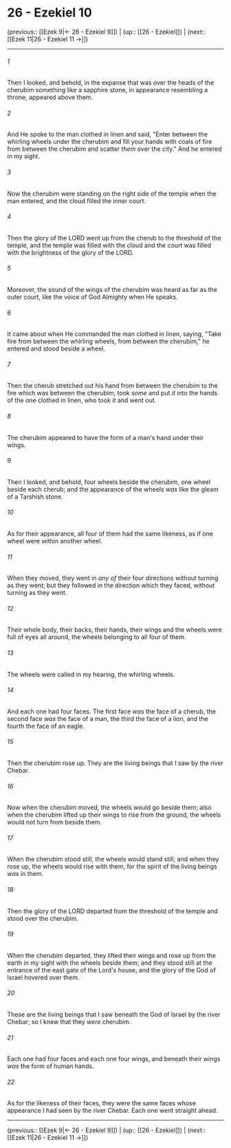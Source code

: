 # 26 - Ezekiel 10

(previous:: [[Ezek 9|← 26 - Ezekiel 9]]) | (up:: [[26 - Ezekiel]]) | (next:: [[Ezek 11|26 - Ezekiel 11 →]])

***


###### 1 
Then I looked, and behold, in the expanse that was over the heads of the cherubim something like a sapphire stone, in appearance resembling a throne, appeared above them. 

###### 2 
And He spoke to the man clothed in linen and said, "Enter between the whirling wheels under the cherubim and fill your hands with coals of fire from between the cherubim and scatter _them_ over the city." And he entered in my sight. 

###### 3 
Now the cherubim were standing on the right side of the temple when the man entered, and the cloud filled the inner court. 

###### 4 
Then the glory of the LORD went up from the cherub to the threshold of the temple, and the temple was filled with the cloud and the court was filled with the brightness of the glory of the LORD. 

###### 5 
Moreover, the sound of the wings of the cherubim was heard as far as the outer court, like the voice of God Almighty when He speaks. 

###### 6 
It came about when He commanded the man clothed in linen, saying, "Take fire from between the whirling wheels, from between the cherubim," he entered and stood beside a wheel. 

###### 7 
Then the cherub stretched out his hand from between the cherubim to the fire which was between the cherubim, took _some_ and put _it_ into the hands of the one clothed in linen, who took _it_ and went out. 

###### 8 
The cherubim appeared to have the form of a man's hand under their wings. 

###### 9 
Then I looked, and behold, four wheels beside the cherubim, one wheel beside each cherub; and the appearance of the wheels _was_ like the gleam of a Tarshish stone. 

###### 10 
As for their appearance, all four of them had the same likeness, as if one wheel were within another wheel. 

###### 11 
When they moved, they went in _any of_ their four directions without turning as they went; but they followed in the direction which they faced, without turning as they went. 

###### 12 
Their whole body, their backs, their hands, their wings and the wheels were full of eyes all around, the wheels belonging to all four of them. 

###### 13 
The wheels were called in my hearing, the whirling wheels. 

###### 14 
And each one had four faces. The first face _was_ the face of a cherub, the second face _was_ the face of a man, the third the face of a lion, and the fourth the face of an eagle. 

###### 15 
Then the cherubim rose up. They are the living beings that I saw by the river Chebar. 

###### 16 
Now when the cherubim moved, the wheels would go beside them; also when the cherubim lifted up their wings to rise from the ground, the wheels would not turn from beside them. 

###### 17 
When the cherubim stood still, the wheels would stand still; and when they rose up, the wheels would rise with them, for the spirit of the living beings _was_ in them. 

###### 18 
Then the glory of the LORD departed from the threshold of the temple and stood over the cherubim. 

###### 19 
When the cherubim departed, they lifted their wings and rose up from the earth in my sight with the wheels beside them; and they stood still at the entrance of the east gate of the Lord's house, and the glory of the God of Israel hovered over them. 

###### 20 
These are the living beings that I saw beneath the God of Israel by the river Chebar; so I knew that they _were_ cherubim. 

###### 21 
Each one had four faces and each one four wings, and beneath their wings _was_ the form of human hands. 

###### 22 
As for the likeness of their faces, they were the same faces whose appearance I had seen by the river Chebar. Each one went straight ahead.

***

(previous:: [[Ezek 9|← 26 - Ezekiel 9]]) | (up:: [[26 - Ezekiel]]) | (next:: [[Ezek 11|26 - Ezekiel 11 →]])
